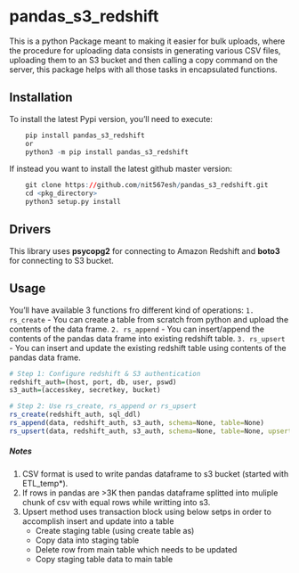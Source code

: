pandas_s3_redshift
=============

This is a python Package meant to making it easier for bulk uploads, where the procedure for uploading data consists in generating various CSV files, uploading them to an S3 bucket and then calling a copy command on the server, this package helps with all those tasks in encapsulated functions.

Installation
------------

To install the latest Pypi version, you’ll need to execute:

``` r
    pip install pandas_s3_redshift
    or
    python3 -m pip install pandas_s3_redshift
```

If instead you want to install the latest github master version:

``` r
    git clone https://github.com/nit567esh/pandas_s3_redshift.git
    cd <pkg_directory>
    python3 setup.py install
```

Drivers
-------

This library uses **psycopg2** for connecting to Amazon Redshift and **boto3** for connecting to S3 bucket.

Usage
-----

You’ll have available 3 functions fro different kind of operations:
`1. rs_create` - You can create a table from scratch from python and upload the contents of the data frame.
`2. rs_append` - You can insert/append the contents of the pandas data frame into existing redshift table.
`3. rs_upsert` - You can insert and update the existing redshift table using contents of the pandas data frame.

``` r
# Step 1: Configure redshift & S3 authentication
redshift_auth=(host, port, db, user, pswd)
s3_auth=(accesskey, secretkey, bucket)

# Step 2: Use rs_create, rs_append or rs_upsert
rs_create(redshift_auth, sql_ddl)
rs_append(data, redshift_auth, s3_auth, schema=None, table=None)
rs_upsert(data, redshift_auth, s3_auth, schema=None, table=None, upsertkey=('cols',....))
```

##### Notes
1. CSV format is used to write pandas dataframe to s3 bucket (started with ETL_temp*). 
2. If rows in pandas are >3K then pandas dataframe splitted into muliple chunk of csv with equal rows while writting into s3.
1. Upsert method uses transaction block using below setps in order to accomplish insert and update into a table
   - Create staging table (using create table as)
   - Copy data into staging table
   - Delete row from main table which needs to be updated
   - Copy staging table data to main table
